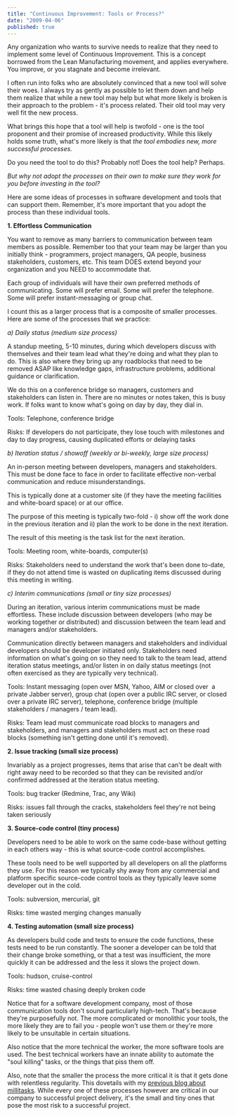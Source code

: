 ```yaml
---
title: "Continuous Improvement: Tools or Process?"
date: "2009-04-06"
published: true
---
```


Any organization who wants to survive needs to realize that they need to implement some level of Continuous Improvement. This is a concept borrowed from the Lean Manufacturing movement, and applies everywhere. You improve, or you stagnate and become irrelevant.

I often run into folks who are absolutely convinced that a new tool will solve their woes. I always try as gently as possible to let them down and help them realize that while a new tool may help but what more likely is broken is their approach to the problem - it's process related. Their old tool may very well fit the new process.

What brings this hope that a tool will help is twofold - one is the tool proponent and their promise of increased productivity. While this likely holds some truth, what's more likely is that _the tool embodies new, more successful processes._

Do you need the tool to do this? Probably not! Does the tool help? Perhaps.

_But why not adopt the processes on their own to make sure they work for you before investing in the tool?_

Here are some ideas of processes in software development and tools that can support them. Remember, it's more important that you adopt the process than these individual tools.

**1\. Effortless Communication**

You want to remove as many barriers to communication between team members as possible. Remember too that your team may be larger than you initially think - programmers, project managers, QA people, business stakeholders, customers, etc. This team DOES extend beyond your organization and you NEED to accommodate that.

Each group of individuals will have their own preferred methods of communicating. Some will prefer email. Some will prefer the telephone. Some will prefer instant-messaging or group chat.

I count this as a larger process that is a composite of smaller processes. Here are some of the processes that we practice:

_a) Daily status (medium size process)_

A standup meeting, 5-10 minutes, during which developers discuss with themselves and their team lead what they're doing and what they plan to do. This is also where they bring up any roadblocks that need to be removed ASAP like knowledge gaps, infrastructure problems, additional guidance or clarification.

We do this on a conference bridge so managers, customers and stakeholders can listen in. There are no minutes or notes taken, this is busy work. If folks want to know what's going on day by day, they dial in.

Tools: Telephone, conference bridge

Risks: If developers do not participate, they lose touch with milestones and day to day progress, causing duplicated efforts or delaying tasks

_b) Iteration status / showoff (weekly or bi-weekly, large size process)_

An in-person meeting between developers, managers and stakeholders. This must be done face to face in order to facilitate effective non-verbal communication and reduce misunderstandings.

This is typically done at a customer site (if they have the meeting facilities and white-board space) or at our office.

The purpose of this meeting is typically two-fold - i) show off the work done in the previous iteration and ii) plan the work to be done in the next iteration.

The result of this meeting is the task list for the next iteration.

Tools: Meeting room, white-boards, computer(s)

Risks: Stakeholders need to understand the work that's been done to-date, if they do not attend time is wasted on duplicating items discussed during this meeting in writing.

_c) Interim communications (small or tiny size processes)_

During an iteration, various interim communications must be made effortless. These include discussion between developers (who may be working together or distributed) and discussion between the team lead and managers and/or stakeholders.

Communication directly between managers and stakeholders and individual developers should be developer initiated only. Stakeholders need information on what's going on so they need to talk to the team lead, attend iteration status meetings, and/or listen in on daily status meetings (not often exercised as they are typically very technical).

Tools: Instant messaging (open over MSN, Yahoo, AIM or closed over  a private Jabber server), group chat (open over a public IRC server, or closed over a private IRC server), telephone, conference bridge (multiple stakeholders / managers / team lead).

Risks: Team lead must communicate road blocks to managers and stakeholders, and managers and stakeholders must act on these road blocks (something isn't getting done until it's removed).

**2\. Issue tracking (small size process)**

Invariably as a project progresses, items that arise that can't be dealt with right away need to be recorded so that they can be revisited and/or confirmed addressed at the iteration status meeting.

Tools: bug tracker (Redmine, Trac, any Wiki)

Risks: issues fall through the cracks, stakeholders feel they're not being taken seriously

**3\. Source-code control (tiny process)**

Developers need to be able to work on the same code-base without getting in each others way - this is what source-code control accomplishes.

These tools need to be well supported by all developers on all the platforms they use. For this reason we typically shy away from any commercial and platform specific source-code control tools as they typically leave some developer out in the cold.

Tools: subversion, mercurial, git

Risks: time wasted merging changes manually

**4\. Testing automation (small size process)**

As developers build code and tests to ensure the code functions, these tests need to be run constantly. The sooner a developer can be told that their change broke something, or that a test was insufficient, the more quickly it can be addressed and the less it slows the project down.

Tools: hudson, cruise-control

Risks: time wasted chasing deeply broken code

Notice that for a software development company, most of those communication tools don't sound particularly high-tech. That's because they're purposefully not. The more complicated or monolithic your tools, the more likely they are to fail you - people won't use them or they're more likely to be unsuitable in certain situations.

Also notice that the more technical the worker, the more software tools are used. The best technical workers have an innate ability to automate the "soul killing" tasks, or the things that piss them off.

Also, note that the smaller the process the more critical it is that it gets done with relentless regularity. This dovetails with my [previous blog about millitasks](http://svetzal.wordpress.com/2009/04/03/the-concept-of-millitasks/). While every one of these processes however are critical in our company to successful project delivery, it's the small and tiny ones that pose the most risk to a successful project.
